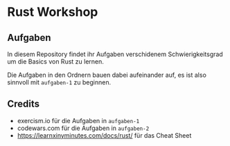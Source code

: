 # Rust Workshop

## Aufgaben

In diesem Repository findet ihr Aufgaben verschidenem Schwierigkeitsgrad um die Basics von Rust zu lernen.

Die Aufgaben in den Ordnern bauen dabei aufeinander auf, es ist also sinnvoll mit `aufgaben-1` zu beginnen.

## Credits
- exercism.io für die Aufgaben in `aufgaben-1`
- codewars.com für die Aufgaben in `aufgaben-2`
- https://learnxinyminutes.com/docs/rust/ für das Cheat Sheet